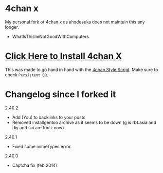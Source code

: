 # 4chan x
My personal fork of 4chan x as ahodesuka does not maintain this any longer.

- WhatIsThisImNotGoodWithComputers

# [Click Here to Install 4chan X](https://github.com/WhatIsThisImNotGoodWithComputers/4chan-x/raw/master/4chan_x.user.js)

This was made to go hand in hand with the [4chan Style Script](https://github.com/WhatIsThisImNotGoodWithComputers/4chan-Style-Script). Make sure to check `Persistent QR`.

# Changelog since I forked it

2.40.2
- Add (You) to backlinks to your posts
- Removed installgentoo archive as it seems to be down (g is  rbt.asia and diy and sci are foolz now)

2.40.1
- Fixed some mimeTypes error.

2.40.0
- Captcha fix (feb 2014)
